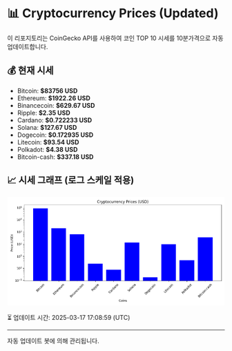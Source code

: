 
# 📊 Cryptocurrency Prices (Updated)

이 리포지토리는 CoinGecko API를 사용하여 코인 TOP 10 시세를 10분가격으로 자동 업데이트합니다.

## 💰 현재 시세
- Bitcoin: **$83756 USD**
- Ethereum: **$1922.26 USD**
- Binancecoin: **$629.67 USD**
- Ripple: **$2.35 USD**
- Cardano: **$0.722233 USD**
- Solana: **$127.67 USD**
- Dogecoin: **$0.172935 USD**
- Litecoin: **$93.54 USD**
- Polkadot: **$4.38 USD**
- Bitcoin-cash: **$337.18 USD**

## 📈 시세 그래프 (로그 스케일 적용)
![Crypto Prices](crypto_prices.png)

⏳ 업데이트 시간: 2025-03-17 17:08:59 (UTC)

---
자동 업데이트 봇에 의해 관리됩니다.
